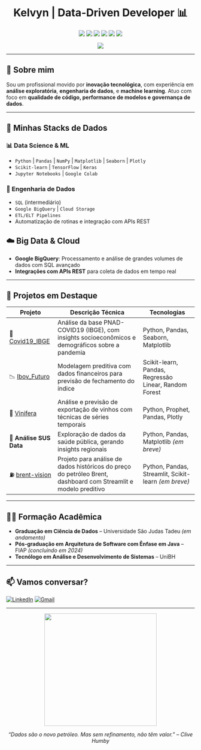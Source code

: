 <h1 align="center">Kelvyn | Data-Driven Developer 📊</h1>

<p align="center">
  <img src="https://img.shields.io/badge/Python-3776AB?style=for-the-badge&logo=python&logoColor=white"/>
  <img src="https://img.shields.io/badge/SQL-025E8C?style=for-the-badge&logo=postgresql&logoColor=white"/>
  <img src="https://img.shields.io/badge/BigQuery-4285F4?style=for-the-badge&logo=google-cloud&logoColor=white"/>
  <img src="https://img.shields.io/badge/Pandas-150458?style=for-the-badge&logo=pandas&logoColor=white"/>
  <img src="https://img.shields.io/badge/Scikit--Learn-F7931E?style=for-the-badge&logo=scikit-learn&logoColor=white"/>
  <img src="https://img.shields.io/badge/TensorFlow-FF6F00?style=for-the-badge&logo=tensorflow&logoColor=white"/>
</p>



<p align="center">
  <img src="https://readme-typing-svg.demolab.com/?lines=Transformando+dados+em+decisões;Construindo+modelos+inteligentes;Explorando+Big+Data+com+eficiência;Desenvolvendo+soluções+analíticas!" />
</p>



---

## 🧠 Sobre mim

Sou um profissional movido por **inovação tecnológica**, com experiência em **análise exploratória**, **engenharia de dados**, e **machine learning**. Atuo com foco  em **qualidade de código, performance de modelos e governança de dados**.  

---

## 🚀 Minhas Stacks de Dados

### 📊 Data Science & ML
- `Python` | `Pandas` | `NumPy` | `Matplotlib` | `Seaborn` | `Plotly`
- `Scikit-learn` | `TensorFlow` | `Keras`
- `Jupyter Notebooks` | `Google Colab`

### 🧱 Engenharia de Dados
- `SQL` (intermediário)  
- `Google BigQuery` | `Cloud Storage` 
- `ETL/ELT Pipelines` 
- Automatização de rotinas e integração com APIs REST

## ☁️ Big Data & Cloud

- **Google BigQuery**: Processamento e análise de grandes volumes de dados com SQL avançado
- **Integrações com APIs REST** para coleta de dados em tempo real

---

## 📂 Projetos em Destaque

| Projeto | Descrição Técnica | Tecnologias |
|--------|-------------------|-------------|
| 🤠 [Covid19_IBGE](https://github.com/Data-Analitycs-Pos-Tech-Fiap/covid19_ibge) | Análise da base PNAD-COVID19 (IBGE), com insights socioeconômicos e demográficos sobre a pandemia | Python, Pandas, Seaborn, Matplotlib |
| 📉 [Ibov_Futuro](https://github.com/Data-Analitycs-Pos-Tech-Fiap/Ibovespa-futuro) | Modelagem preditiva com dados financeiros para previsão de fechamento do índice | Scikit-learn, Pandas, Regressão Linear, Random Forest |
| 🍇 [Vinifera](https://github.com/Data-Analitycs-Pos-Tech-Fiap/Vinifera) | Análise e previsão de exportação de vinhos com técnicas de séries temporais | Python, Prophet, Pandas, Plotly |
| 🏥 **Análise SUS Data** | Exploração de dados da saúde pública, gerando insights regionais | Python, Pandas, Matplotlib *(em breve)* |
| ⛽ [brent-vision](https://github.com/Data-Analitycs-Pos-Tech-Fiap/brent-vision) | Projeto para análise de dados históricos do preço do petróleo Brent, dashboard com Streamlit e modelo preditivo | Python, Pandas, Streamlit, Scikit-learn *(em breve)* |




---

## 👨‍🎓 Formação Acadêmica

- **Graduação em Ciência de Dados** – Universidade São Judas Tadeu *(em andamento)*
- **Pós-graduação em Arquitetura de Software com Ênfase em Java** – FIAP *(concluindo em 2024)*
- **Tecnólogo em Análise e Desenvolvimento de Sistemas** – UniBH

---

## 📫 Vamos conversar?

[![LinkedIn](https://img.shields.io/badge/LinkedIn-0A66C2?style=flat&logo=linkedin&logoColor=white)](https://www.linkedin.com/in/kelvyncandido/)  [![Gmail](https://img.shields.io/badge/Gmail-D14836?style=flat&logo=gmail&logoColor=white)](mailto:kelvyn.candido@gmail.com)


---

<p align="center">
  <img src="https://media.giphy.com/media/qgQUggAC3Pfv687qPC/giphy.gif" width="300px"/>
</p>

<p align="center"><i>“Dados são o novo petróleo. Mas sem refinamento, não têm valor.” – Clive Humby</i></p>
